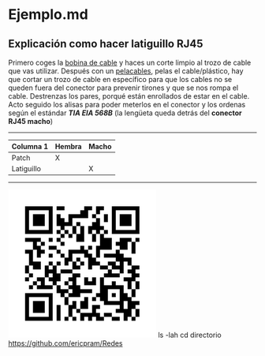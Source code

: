 # Ejemplo.md
## Explicación como hacer latiguillo RJ45
Primero coges la [bobina de cable](https://helloauto.com/glosario/bobina) y haces un corte limpio al trozo de cable que vas utilizar. Después con un [pelacables](https://ca.wikipedia.org/wiki/Pela-cables), pelas el cable/plástico, hay que cortar un trozo de cable en específico para que los cables no se queden fuera del conector para prevenir tirones y que se nos rompa el cable. Destrenzas los pares, porqué están enrollados de estar en el cable. Acto seguido los alisas para poder meterlos en el conector y los ordenas según el estándar ***TIA EIA 568B*** (la lengüeta queda detrás del **conector RJ45 macho**)
***
| Columna 1 | Hembra | Macho |
| --------- | --------- | --------- |
| Patch    |   X   |     |
| Latiguillo    |     |    X   |
***
![Alt text](qr-proyecto.jpg "Title")
ls -lah
cd directorio
https://github.com/ericpram/Redes
